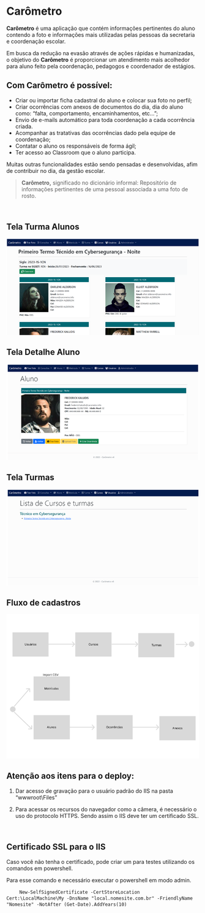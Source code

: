 # Carômetro


**Carômetro** é uma aplicação que contém informações pertinentes do aluno contendo a foto e informações mais utilizadas pelas pessoas da secretaria e coordenação escolar.

Em busca da redução na evasão através de ações rápidas e humanizadas, o objetivo do **Carômetro** é proporcionar um atendimento mais acolhedor para aluno feito pela coordenação, pedagogos e coordenador de estágios.

## Com **Carômetro** é possível:
* Criar ou importar ficha cadastral do aluno e colocar sua foto no perfil;
* Criar ocorrências com anexos de documentos do dia, dia do aluno como: “falta, comportamento, encaminhamentos, etc...”;
* Envio de e-mails automático para toda coordenação a cada ocorrência criada.
* Acompanhar as tratativas das ocorrências dado pela equipe de coordenação;
* Contatar o aluno os responsáveis de forma ágil;
* Ter acesso ao Classroom que o aluno participa.

Muitas outras funcionalidades estão sendo pensadas e desenvolvidas, afim de contribuir no dia, da gestão escolar.

> **Carômetro,** significado no dicionário informal:
> Repositório de informações pertinentes de uma pessoal associada a uma foto de rosto.

<br>

## Tela Turma Alunos
<img src="img/Carometro.png">

## Tela Detalhe Aluno
<img src="img/Carometro_a.png">

## Tela Turmas
<img src="img/Carometro_b.png">

## Fluxo de cadastros
<img src="img/Fluxo_para_cadastros.png">

## Atenção aos itens para o deploy:

1.  Dar acesso de gravação para o usuário padrão do IIS na pasta “wwwroot\Files”

2.  Para acessar os recursos do navegador como a câmera, é necessário o uso do protocolo HTTPS. Sendo assim o IIS deve ter um certificado SSL.

<br>

## Certificado SSL para o IIS

Caso você não tenha o certificado, pode criar um para testes utilizando os comandos em powershell. 

Para esse comando e necessário executar o powershell em modo admin.

<pre>
    <code>New-SelfSignedCertificate -CertStoreLocation Cert:\LocalMachine\My -DnsName "local.nomesite.com.br" -FriendlyName "Nomesite" -NotAfter (Get-Date).AddYears(10) 
    </code>
</pre>

